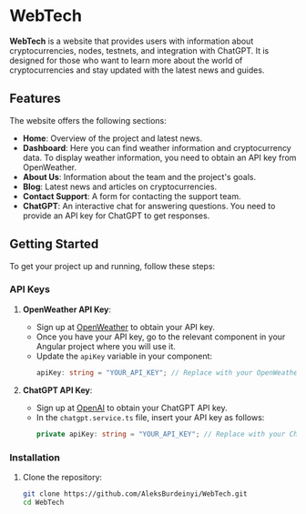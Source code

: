 # WebTech

**WebTech** is a website that provides users with information about cryptocurrencies, nodes, testnets, and integration with ChatGPT. It is designed for those who want to learn more about the world of cryptocurrencies and stay updated with the latest news and guides.

## Features

The website offers the following sections:

- **Home**: Overview of the project and latest news.
- **Dashboard**: Here you can find weather information and cryptocurrency data. To display weather information, you need to obtain an API key from OpenWeather.
- **About Us**: Information about the team and the project's goals.
- **Blog**: Latest news and articles on cryptocurrencies.
- **Contact Support**: A form for contacting the support team.
- **ChatGPT**: An interactive chat for answering questions. You need to provide an API key for ChatGPT to get responses.

## Getting Started

To get your project up and running, follow these steps:

### API Keys

1. **OpenWeather API Key**:
   - Sign up at [OpenWeather](https://openweathermap.org/appid) to obtain your API key.
   - Once you have your API key, go to the relevant component in your Angular project where you will use it.
   - Update the `apiKey` variable in your component:
     ```widget.component.ts
     apiKey: string = "YOUR_API_KEY"; // Replace with your OpenWeather API key
     ```

2. **ChatGPT API Key**:
   - Sign up at [OpenAI](https://platform.openai.com/signup) to obtain your ChatGPT API key.
   - In the `chatgpt.service.ts` file, insert your API key as follows:
     ```typescript
     private apiKey: string = "YOUR_API_KEY"; // Replace with your ChatGPT API key
     ```

### Installation

1. Clone the repository:
   ```bash
   git clone https://github.com/AleksBurdeinyi/WebTech.git
   cd WebTech
